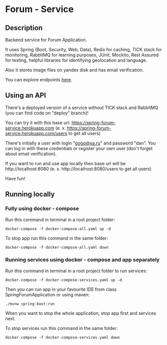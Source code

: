 # Forum - Service
## Description
Backend service for Forum Application.

It uses Spring (Boot, Security, Web, Data), Redis for caching, TICK stack for monitoring, RabbitMQ for learning purposes,
JUnit, Mockito, Rest Assured for testing, helpful libraries for identifying geolocation and language.

Also it stores image files on yandex disk and has email verification. 

You can explore endpoints [here](https://hub.apitree.com/dosipov/spring-forum/).

## Using an API
There's a deployed version of a service without TICK stack and RabbitMQ (you can find code on "deploy" branch)!

You can try it with this base url: https://spring-forum-service.herokuapp.com
(e. x. https://spring-forum-service.herokuapp.com/users to get all users)

There's initially a user with login "gogo@ya.ru" and password "dan".
You can log in with these credentials or register your own user (don't forget about email verification).

If you want to run and use app locally then base url will be http://localhost:8080
(e. x. http://localhost:8080/users to get all users)

Have fun!

## Running locally
### Fully using docker - compose
Run this command in terminal in a root project folder:

```docker-compose -f docker-compose-all.yaml up -d```

To stop app run this command in the same folder:

```docker-compose -f docker-compose-all.yaml down```

### Running services using docker - compose and app separately
Run this command in terminal in a root project folder to run services:

```docker-compose -f docker-compose-services.yaml up -d```

Then you can run app in your favourite IDE from class SpringForumApplication
or using maven: 
```
./mvnw spring-boot:run
```

When you want to stop the whole application,
 stop app first and services next.

To stop services run this command in the same folder: 

```docker-compose -f docker-compose-services.yaml down```